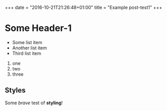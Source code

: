 +++
date = "2016-10-21T21:26:48+01:00"
title = "Example post-test1"
+++

# Some Header-1

* Some list item
* Another list item
* Third list item

1. one
2. two
3. three

## Styles

Some *brave* test of **styling**!
